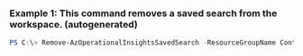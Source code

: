 ### Example 1: This command removes a saved search from the workspace. (autogenerated)
```powershell
PS C:\> Remove-AzOperationalInsightsSavedSearch -ResourceGroupName ContosoResourceGroup -SavedSearchId ContosoSavedSearchId -WorkspaceName ContosoWorkspace
```

